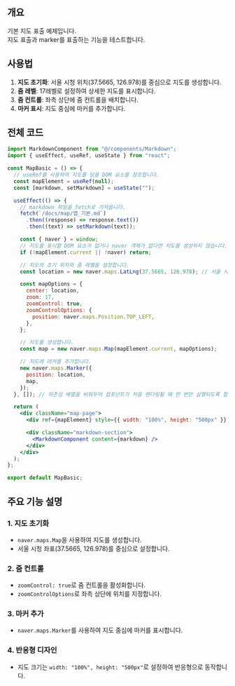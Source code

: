 ## 개요

기본 지도 표출 예제입니다.  
지도 표출과 marker를 표출하는 기능을 테스트합니다.

## 사용법

1. **지도 초기화**: 서울 시청 위치(37.5665, 126.978)를 중심으로 지도를 생성합니다.
2. **줌 레벨**: 17레벨로 설정하여 상세한 지도를 표시합니다.
3. **줌 컨트롤**: 좌측 상단에 줌 컨트롤을 배치합니다.
4. **마커 표시**: 지도 중심에 마커를 추가합니다.

## 전체 코드

```jsx
import MarkdownComponent from "@/components/Markdown";
import { useEffect, useRef, useState } from "react";

const MapBasic = () => {
  // useRef를 사용하여 지도를 담을 DOM 요소를 참조합니다.
  const mapElement = useRef(null);
  const [markdown, setMarkdown] = useState("");

  useEffect(() => {
    // markdown 파일을 fetch로 가져옵니다.
    fetch(`/docs/map/맵_기본.md`)
      .then((response) => response.text())
      .then((text) => setMarkdown(text));

    const { naver } = window;
    // 지도를 표시할 DOM 요소가 없거나 naver 객체가 없다면 지도를 생성하지 않습니다.
    if (!mapElement.current || !naver) return;

    // 지도의 초기 위치와 줌 레벨을 설정합니다.
    const location = new naver.maps.LatLng(37.5665, 126.978); // 서울 시청

    const mapOptions = {
      center: location,
      zoom: 17,
      zoomControl: true,
      zoomControlOptions: {
        position: naver.maps.Position.TOP_LEFT,
      },
    };

    // 지도를 생성합니다.
    const map = new naver.maps.Map(mapElement.current, mapOptions);

    // 지도에 마커를 추가합니다.
    new naver.maps.Marker({
      position: location,
      map,
    });
  }, []); // 의존성 배열을 비워두어 컴포넌트가 처음 렌더링될 때 한 번만 실행되도록 합니다.

  return (
    <div className="map-page">
      <div ref={mapElement} style={{ width: "100%", height: "500px" }} />

      <div className="markdown-section">
        <MarkdownComponent content={markdown} />
      </div>
    </div>
  );
};

export default MapBasic;
```

## 주요 기능 설명

### 1. 지도 초기화

- `naver.maps.Map`을 사용하여 지도를 생성합니다.
- 서울 시청 좌표(37.5665, 126.978)를 중심으로 설정합니다.

### 2. 줌 컨트롤

- `zoomControl: true`로 줌 컨트롤을 활성화합니다.
- `zoomControlOptions`로 좌측 상단에 위치를 지정합니다.

### 3. 마커 추가

- `naver.maps.Marker`를 사용하여 지도 중심에 마커를 표시합니다.

### 4. 반응형 디자인

- 지도 크기는 `width: "100%", height: "500px"`로 설정하여 반응형으로 동작합니다.
